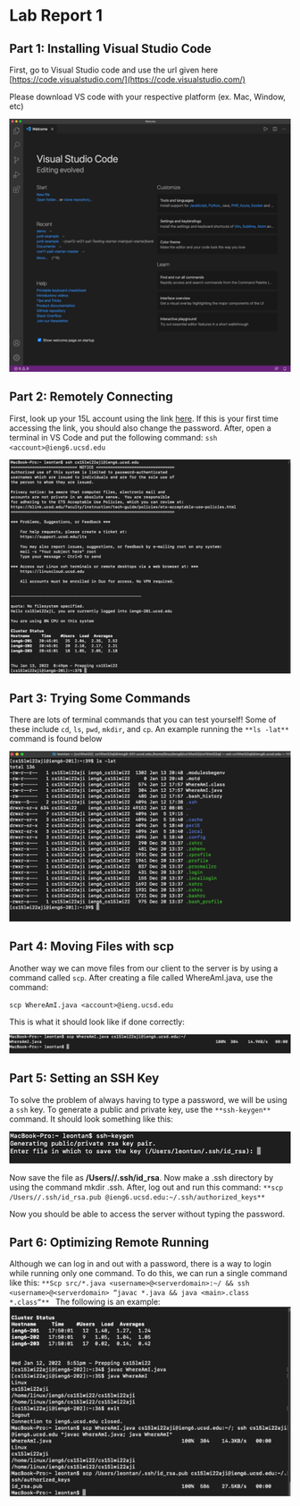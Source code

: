 # Lab Report 1 

## Part 1: Installing Visual Studio Code

First, go to Visual Studio code and use the url given here [https://code.visualstudio.com/](https://code.visualstudio.com/)

Please download VS code with your respective platform (ex. Mac, Window, etc)

![Image](vscode_image.png)

## Part 2: Remotely Connecting

First, look up your 15L account using the link [here](https://sdacs.ucsd.edu/~icc/index.php). If this is your first time accessing the link, you should also change the password. After, open a terminal in VS Code and put the following command: 
`ssh <account>@ieng6.ucsd.edu`

![Image](vscode_image2.png)

## Part 3: Trying Some Commands

There are lots of terminal commands that you can test yourself! Some of these include `cd`, `ls`, `pwd`, `mkdir`, and `cp`. An example running the `**ls -lat**` command is found below

![Image](vscode_image3.png)

## Part 4: Moving Files with scp

Another way we can move files from our client to the server is by using a command called `scp`. After creating a file called WhereAmI.java, use the command: 

`scp WhereAmI.java <account>@ieng.ucsd.edu`

This is what it should look like if done correctly:

![Image](vscode_image4.png)

## Part 5: Setting an SSH Key

To solve the problem of always having to type a password, we will be using a `ssh` key. To generate a public and private key, use the `**ssh-keygen**` command. It should look something like this:

![Image](vscode_image5.png)

Now save the file as **/Users/<user>/.ssh/id_rsa**. Now make a .ssh directory by using the command mkdir .ssh. After, log out and run this command: `**scp /Users//.ssh/id_rsa.pub @ieng6.ucsd.edu:~/.ssh/authorized_keys** `

Now you should be able to access the server without typing the password. 

## Part 6: Optimizing Remote Running

Although we can log in and out with a password, there is a way to login while running only one command. To do this, we can run a single command like this: `**Scp src/*.java <username>@<serverdomain>:~/ && ssh <username>@<serverdomain> “javac *.java && java <main>.class *.class”** `
The following is an example: 
![Image](vscode_image6.png)



